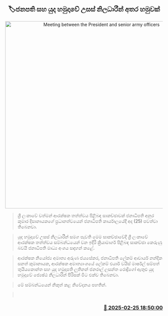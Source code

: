 <p align='center'><b><h2 align='center' title='Meeting between the President and senior army officers'>🏷ජනපති සහ යුද හමුදාවේ උසස් නිලධාරීන් අතර හමුවක්</h2></b></p>
<p align='center'><img src='https://helakuru.sgp1.cdn.digitaloceanspaces.com/esana/images/lib/anura-president-army.jpg' width='600' alt='Meeting between the President and senior army officers'></p>

> ශ්‍රී ලංකාවේ වත්මන් ආරක්ෂක තත්ත්වය පිළිබඳ සාකච්ඡාවක් ජනාධිපති අනුර කුමාර දිසානායකගේ ප්‍රධානත්වයෙන් ජනාධිපති කාර්යාලයේදී අද (25) පවත්වා තිබෙනවා.

> යුද හමුදාවේ උසස් නිලධාරීන් සමග පැවති මෙම සාකච්ඡාවේදී ශ්‍රී ලංකාවේ ආරක්ෂක තත්ත්වය සම්බන්ධයෙන් වන ඉදිරි ක්‍රියාමාර්ග පිළිබඳ සාකච්ඡා කෙරුණු බවයි ජනාධිපති මාධ්‍ය අංශය සඳහන් කළේ.

> ආරක්ෂක නියෝජ්‍ය අමාත්‍ය අරුණ ජයසේකර, ජනාධිපති ලේකම් ආචාර්ය නන්දික සනත් කුමානායක, ආරක්ෂක අමාත්‍යාංශයේ ලේකම් එයාර් වයිස් මාර්ෂල් සම්පත් තුයියකොන්ත සහ යුද හමුදාපති ලුතිනන් ජනරාල් ලසන්ත රොද්‍රිගෝ ඇතුළු යුද හමුදාවේ ජ්‍යෙෂ්ඨ නිලධාරින් පිරිසක් මීට එක්ව තිබෙනවා.

> මේ සම්බන්ධයෙන් නිකුත් කළ නිවේදනය පහතින්. 

>  



<h3 align='right'><a href='https://www.helakuru.lk/esana/p/107814/'>📅 2025-02-25 18:50:00</a></h3>
